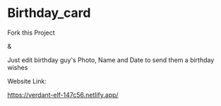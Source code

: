 # Birthday_card

Fork this Project

&

Just edit birthday guy's Photo, Name and Date to send them a birthday wishes

Website Link:

https://verdant-elf-147c56.netlify.app/
